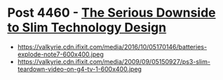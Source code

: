 # Post 4460 - [The Serious Downside to Slim Technology Design](https://www.ifixit.com/News/4460/the-serious-downside-to-slim-design)

- https://valkyrie.cdn.ifixit.com/media/2016/10/05170146/batteries-explode-note7-600x400.jpeg
- https://valkyrie.cdn.ifixit.com/media/2009/09/05150927/ps3-slim-teardown-video-on-g4-tv-1-600x400.jpeg
